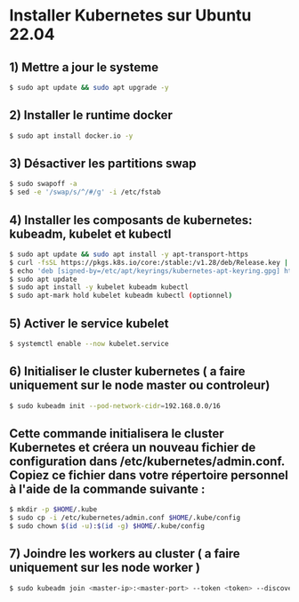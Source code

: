 # Installer Kubernetes sur Ubuntu 22.04 
## 1) Mettre a jour le systeme
```bash
$ sudo apt update && sudo apt upgrade -y
```

## 2) Installer le runtime docker
```bash
$ sudo apt install docker.io -y
```

## 3) Désactiver les partitions swap
```bash
$ sudo swapoff -a
$ sed -e '/swap/s/^/#/g' -i /etc/fstab
```

## 4) Installer les composants de kubernetes: kubeadm, kubelet et kubectl
```bash
$ sudo apt update && sudo apt install -y apt-transport-https
$ curl -fsSL https://pkgs.k8s.io/core:/stable:/v1.28/deb/Release.key | sudo gpg --dearmor -o /etc/apt/keyrings/kubernetes-apt-keyring.gpg
$ echo 'deb [signed-by=/etc/apt/keyrings/kubernetes-apt-keyring.gpg] https://pkgs.k8s.io/core:/stable:/v1.28/deb/ /' | sudo tee /etc/apt/sources.list.d/kubernetes.list
$ sudo apt update
$ sudo apt install -y kubelet kubeadm kubectl
$ sudo apt-mark hold kubelet kubeadm kubectl (optionnel)
```

## 5) Activer le service kubelet
```bash
$ systemctl enable --now kubelet.service
```

## 6) Initialiser le cluster kubernetes ( a faire uniquement sur le node master ou controleur)
```bash
$ sudo kubeadm init --pod-network-cidr=192.168.0.0/16
```

## Cette commande initialisera le cluster Kubernetes et créera un nouveau fichier de configuration dans /etc/kubernetes/admin.conf. Copiez ce fichier dans votre répertoire personnel à l'aide de la commande suivante :
```bash
$ mkdir -p $HOME/.kube
$ sudo cp -i /etc/kubernetes/admin.conf $HOME/.kube/config
$ sudo chown $(id -u):$(id -g) $HOME/.kube/config
```
## 7) Joindre les workers au cluster ( a faire uniquement sur les node worker )
```bash
$ sudo kubeadm join <master-ip>:<master-port> --token <token> --discovery-token-ca-cert-hash <hash>
```
